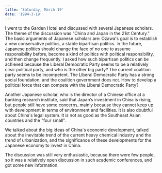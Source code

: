 ```yaml
---
title: 'Saturday, March 19'
date: '1994-3-19'
---
```


I went to the Garden Hotel and discussed with several Japanese scholars. The theme of the discussion was "China and Japan in the 21st Century." The basic arguments of Japanese scholars are: Ozawa's goal is to establish a new conservative politics, a stable bipartisan politics. In the future, Japanese politics should change the face of no one to assume responsibility before, become a kind of politics with political responsibility, and then change frequently. I asked how such bipartisan politics can be achieved because the Liberal Democratic Party seems to be a relatively clear political party, and who is the other big party? The current coalition party seems to be incompetent. The Liberal Democratic Party has a strong social foundation, and the coalition government does not. How to develop a political force that can compete with the Liberal Democratic Party?

Another Japanese scholar, who is the director of a Chinese office at a banking research institute, said that Japan’s investment in China is rising, but people still have some concerns, mainly because they cannot keep up with development in terms of environment and facilities. It is also doubtful about China's legal system. It is not as good as the Southeast Asian countries and the "four small".

We talked about the big ideas of China's economic development, talked about the inevitable trend of the current heavy chemical industry and the trend of urbanization, and the significance of these developments for the Japanese economy to invest in China.

The discussion was still very enthusiastic, because there were few people, so it was a relatively open discussion in such academic conferences, and got some new information.
